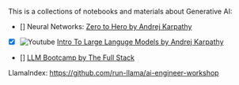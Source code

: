 This is a collections of notebooks and materials about Generative AI:
- [] Neural Networks: [Zero to Hero by Andrej Karpathy](https://karpathy.ai/zero-to-hero.html)
- [x] ![Youtube](https://img.shields.io/badge/--ff0000?logo=youtube) [Intro To Large Languge Models by Andrej Karpathy](https://youtu.be/zjkBMFhNj_g?si=g7B02MUFqoSIvuUO)
- [] [LLM Bootcamp by The Full Stack](https://fullstackdeeplearning.com/llm-bootcamp/spring-2023/)

LlamaIndex:
https://github.com/run-llama/ai-engineer-workshop
